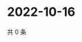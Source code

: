 # 2022-10-16

共 0 条

<!-- BEGIN WEIBO -->
<!-- 最后更新时间 Sun Oct 16 2022 20:36:05 GMT+0800 (China Standard Time) -->

<!-- END WEIBO -->
